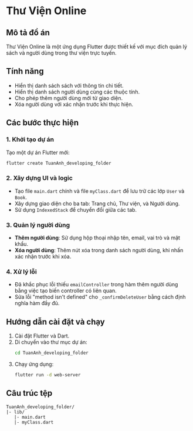 # Thư Viện Online

## Mô tả đồ án
Thư Viện Online là một ứng dụng Flutter được thiết kế với mục đích quản lý sách và người dùng trong thư viện trực tuyến.  

## Tính năng
- Hiển thị danh sách sách với thông tin chi tiết.
- Hiển thị danh sách người dùng cùng các thuộc tính.
- Cho phép thêm người dùng mới từ giao diện.
- Xóa người dùng với xác nhận trước khi thực hiện.

## Các bước thực hiện
### 1. Khởi tạo dự án
Tạo một dự án Flutter mới:
```bash
flutter create TuanAnh_developing_folder
```

### 2. Xây dựng UI và logic

- Tạo file `main.dart` chính và file `myClass.dart` để lưu trữ các lớp `User` và `Book`.
- Xây dựng giao diện cho ba tab: Trang chủ, Thư viện, và Người dùng.
- Sử dụng `IndexedStack` để chuyển đổi giữa các tab.

### 3. Quản lý người dùng

- **Thêm người dùng**: Sử dụng hộp thoại nhập tên, email, vai trò và mật khẩu.
- **Xóa người dùng**: Thêm nút xóa trong danh sách người dùng, khi nhấn xác nhận trước khi xóa.

### 4. Xử lý lỗi

- Đã khắc phục lỗi thiếu `emailController` trong hàm thêm người dùng bằng việc tạo biến controller có liên quan.
- Sửa lỗi "method isn't defined" cho `_confirmDeleteUser` bằng cách định nghĩa hàm đầy đủ.

## Hướng dẫn cài đặt và chạy

1. Cài đặt Flutter và Dart.
2. Di chuyển vào thư mục dự án:
   ```bash
   cd TuanAnh_developing_folder
   ```
3. Chạy ứng dụng:
   ```bash
   flutter run -d web-server
   ```

## Câu trúc tệp

```
TuanAnh_developing_folder/
|- lib/
   |- main.dart
   |- myClass.dart
